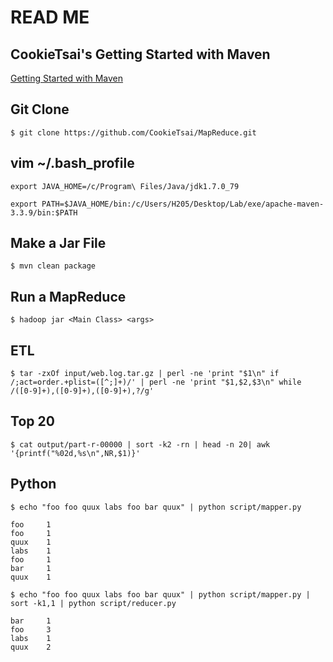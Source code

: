 # READ ME

## CookieTsai's Getting Started with Maven

[Getting Started with Maven](http://tsai-cookie.blogspot.tw/2016/03/getting-started-with-maven.html)

## Git Clone

```
$ git clone https://github.com/CookieTsai/MapReduce.git
```

## vim ~/.bash_profile

```
export JAVA_HOME=/c/Program\ Files/Java/jdk1.7.0_79

export PATH=$JAVA_HOME/bin:/c/Users/H205/Desktop/Lab/exe/apache-maven-3.3.9/bin:$PATH
```

## Make a Jar File

```
$ mvn clean package
```

## Run a MapReduce

```
$ hadoop jar <Main Class> <args>
```

## ETL 

```
$ tar -zxOf input/web.log.tar.gz | perl -ne 'print "$1\n" if /;act=order.+plist=([^;]+)/' | perl -ne 'print "$1,$2,$3\n" while /([0-9]+),([0-9]+),([0-9]+),?/g'
```

## Top 20

```
$ cat output/part-r-00000 | sort -k2 -rn | head -n 20| awk '{printf("%02d,%s\n",NR,$1)}'
```

## Python

```
$ echo "foo foo quux labs foo bar quux" | python script/mapper.py
```

```
foo     1
foo     1
quux    1
labs    1
foo     1
bar     1
quux    1
```

```
$ echo "foo foo quux labs foo bar quux" | python script/mapper.py | sort -k1,1 | python script/reducer.py
```

```
bar     1
foo     3
labs    1
quux    2
```
